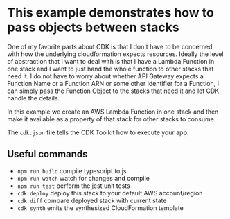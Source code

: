 # This example demonstrates how to pass objects between stacks

One of my favorite parts about CDK is that I don't have to be concerned with how
the underlying cloudformation expects resources. Ideally the level of
abstraction that I want to deal with is that I have a Lambda Function in one
stack and I want to just hand the whole function to other stacks that need it.
I do not have to worry about whether API Gateway expects a Function Name or a
Function ARN or some other identifier for a Function, I can simply pass the
Function Object to the stacks that need it and let CDK handle the details.

In this example we create an AWS Lambda Function in one stack and then make it
available as a property of that stack for other stacks to consume.

The `cdk.json` file tells the CDK Toolkit how to execute your app.

## Useful commands

 * `npm run build`   compile typescript to js
 * `npm run watch`   watch for changes and compile
 * `npm run test`    perform the jest unit tests
 * `cdk deploy`      deploy this stack to your default AWS account/region
 * `cdk diff`        compare deployed stack with current state
 * `cdk synth`       emits the synthesized CloudFormation template

